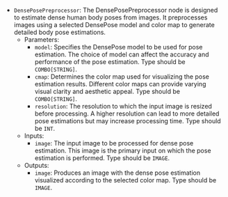 - `DensePosePreprocessor`: The DensePosePreprocessor node is designed to estimate dense human body poses from images. It preprocesses images using a selected DensePose model and color map to generate detailed body pose estimations.
    - Parameters:
        - `model`: Specifies the DensePose model to be used for pose estimation. The choice of model can affect the accuracy and performance of the pose estimation. Type should be `COMBO[STRING]`.
        - `cmap`: Determines the color map used for visualizing the pose estimation results. Different color maps can provide varying visual clarity and aesthetic appeal. Type should be `COMBO[STRING]`.
        - `resolution`: The resolution to which the input image is resized before processing. A higher resolution can lead to more detailed pose estimations but may increase processing time. Type should be `INT`.
    - Inputs:
        - `image`: The input image to be processed for dense pose estimation. This image is the primary input on which the pose estimation is performed. Type should be `IMAGE`.
    - Outputs:
        - `image`: Produces an image with the dense pose estimation visualized according to the selected color map. Type should be `IMAGE`.
